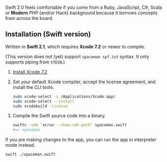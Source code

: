 Swift 2.0 feels comfortable if you come from a Ruby, JavaScript, C#, Scala 
or **Modern** PHP (and/or Hack) background because it borrows concepts from 
across the board.

## Installation (Swift version)

Written in **Swift 2.1**, which requires **Xcode 7.2** or newer to compile.

(This version does not (yet) support `spaceman spf.txt` syntax. It only supports 
piping from `STDIN`.)


1. [Install Xcode 7.2](https://developer.apple.com/xcode/downloads/)

2. Set your default Xcode compiler, accept the license agreement, and install 
   the CLI tools.

   ```bash
   sudo xcode-select -s /Applications/Xcode.app/
   sudo xcode-select --install
   sudo xcodebuild -license
   ```

3. Compile the Swift source code into a binary.

   ```bash
   swiftc -sdk `xcrun --show-sdk-path` spaceman.swift
   #=> spaceman
   ```

If you are making changes to the app, you can run the app in interpreter mode 
instead.

```bash
swift ./spaceman.swift
```
